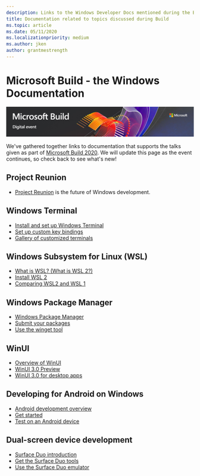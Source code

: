 ```yaml
---
description: Links to the Windows Developer Docs mentioned during the Build 2020 online event.
title: Documentation related to topics discussed during Build
ms.topic: article
ms.date: 05/11/2020
ms.localizationpriority: medium
ms.author: jken
author: grantmestrength
---
```




# Microsoft Build - the Windows Documentation

![Build hero image](../images/build-banner.jpeg)

We've gathered together links to documentation that supports the talks given as part of [Microsoft Build 2020](https://mybuild.microsoft.com). We will update this page as the event continues, so check back to see what's new!

## Project Reunion

* [Project Reunion](https://blogs.windows.com/windowsdeveloper/2020/05/19/developing-for-all-1-billion-windows-10-devices-and-beyond/) is the future of Windows development.

## Windows Terminal

* [Install and set up Windows Terminal](/windows/terminal/get-started)
* [Set up custom key bindings](/windows/terminal/customize-settings/key-bindings)
* [Gallery of customized terminals](/windows/terminal/custom-terminal-gallery/retro-command-prompt)

## Windows Subsystem for Linux (WSL)

* [What is WSL? (What is WSL 2?)](/windows/wsl/about)
* [Install WSL 2](/windows/wsl/install-win10)
* [Comparing WSL2 and WSL 1](/windows/wsl/compare-versions)

## Windows Package Manager

* [Windows Package Manager](../../package-manager/index.md) 
* [Submit your packages](../../package-manager/package/index.md)
* [Use the winget tool](../../package-manager/winget/index.md)

## WinUI

* [Overview of WinUI](../winui/index.md)
* [WinUI 3.0 Preview](../winui/winui3/index.md)
* [WinUI 3.0 for desktop apps](../winui/winui3/get-started-winui3-for-desktop.md)

## Developing for Android on Windows

* [Android development overview](../../android/overview.md)
* [Get started](../../android/native-android.md)
* [Test on an Android device](../../android/emulator.md)

## Dual-screen device development

* [Surface Duo introduction](https://www.microsoft.com/surface/devices/surface-duo)
* [Get the Surface Duo tools](/dual-screen/android/get-duo-sdk?tabs=windows)
* [Use the Surface Duo emulator](/dual-screen/android/use-emulator?tabs=java%252cwindows)

